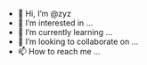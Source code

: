 - 👋 Hi, I’m @zyz
- 👀 I’m interested in ...
- 🌱 I’m currently learning ...
- 💞️ I’m looking to collaborate on ...
- 📫 How to reach me ...

<!---
zyzc is a ✨ special ✨ repository because its `README.md` (this file) appears on your GitHub profile.
You can click the Preview link to take a look at your changes.
--->
